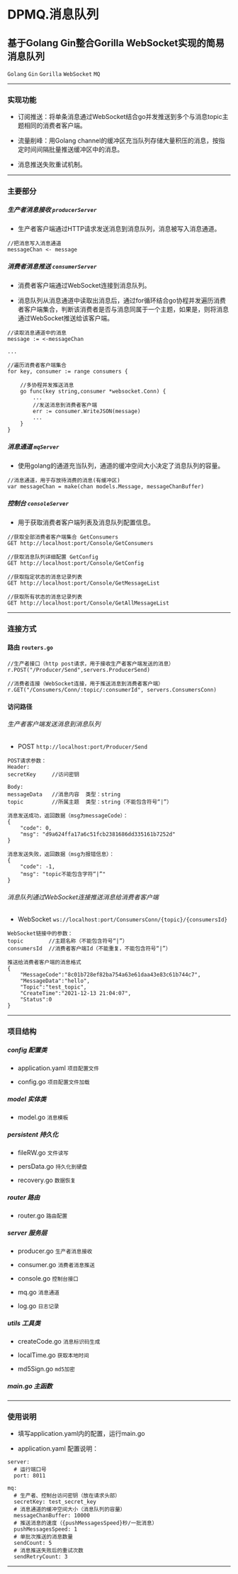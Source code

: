 # DPMQ.消息队列

## 基于Golang Gin整合Gorilla WebSocket实现的简易消息队列

`Golang` `Gin` `Gorilla` `WebSocket` `MQ`

***

### 实现功能

* 订阅推送：将单条消息通过WebSocket结合go并发推送到多个与消息topic主题相同的消费者客户端。

* 流量削峰：用Golang channel的缓冲区充当队列存储大量积压的消息，按指定时间间隔批量推送缓冲区中的消息。

* 消息推送失败重试机制。
***

### 主要部分

##### 生产者消息接收 `producerServer`

* 生产者客户端通过HTTP请求发送消息到消息队列，消息被写入消息通道。

```
//把消息写入消息通道
messageChan <- message
```

##### 消费者消息推送 `consumerServer`

* 消费者客户端通过WebSocket连接到消息队列。

* 消息队列从消息通道中读取出消息后，通过for循环结合go协程并发遍历消费者客户端集合，判断该消费者是否与消息同属于一个主题，如果是，则将消息通过WebSocket推送给该客户端。

```
//读取消息通道中的消息
message := <-messageChan

...

//遍历消费者客户端集合
for key, consumer := range consumers {

	//多协程并发推送消息
	go func(key string,consumer *websocket.Conn) {
	    ...
	    //发送消息到消费者客户端
	    err := consumer.WriteJSON(message)
	    ...
	}
}
```

##### 消息通道 `mqServer`

* 使用golang的通道充当队列，通道的缓冲空间大小决定了消息队列的容量。

```
//消息通道，用于存放待消费的消息(有缓冲区)
var messageChan = make(chan models.Message, messageChanBuffer)
```

##### 控制台 `consoleServer`

* 用于获取消费者客户端列表及消息队列配置信息。

```
//获取全部消费者客户端集合 GetConsumers
GET http://localhost:port/Console/GetConsumers

//获取消息队列详细配置 GetConfig
GET http://localhost:port/Console/GetConfig

//获取指定状态的消息记录列表
GET http://localhost:port/Console/GetMessageList

//获取所有状态的消息记录列表
GET http://localhost:port/Console/GetAllMessageList
```


***

### 连接方式

#### 路由 `routers.go`

```
//生产者接口（http post请求，用于接收生产者客户端发送的消息）
r.POST("/Producer/Send",servers.ProducerSend)

//消费者连接（WebSocket连接，用于推送消息到消费者客户端）
r.GET("/Consumers/Conn/:topic/:consumerId", servers.ConsumersConn)
```

#### 访问路径

###### 生产者客户端发送消息到消息队列

* POST `http://localhost:port/Producer/Send`

```
POST请求参数：
Header:
secretKey     //访问密钥

Body:
messageData   //消息内容  类型：string
topic         //所属主题  类型：string（不能包含符号“|”）
```

```
消息发送成功，返回数据（msg为messageCode）：
{
    "code": 0,
    "msg": "d9a624ffa17a6c51fcb2381686dd335161b7252d"
}

消息发送失败，返回数据（msg为报错信息）：
{
    "code": -1,
    "msg": "topic不能包含字符“|”"
}
```

###### 消息队列通过WebSocket连接推送消息给消费者客户端

* WebSocket `ws://localhost:port/ConsumersConn/{topic}/{consumersId}`

```
WebSocket链接中的参数：
topic        //主题名称（不能包含符号“|”）
consumersId  //消费者客户端Id（不能重复，不能包含符号“|”）
```

```
推送给消费者客户端的消息格式
{
    "MessageCode":"8c01b728ef82ba754a63e61daa43e83c61b744c7",
    "MessageData":"hello",
    "Topic":"test_topic",
    "CreateTime":"2021-12-13 21:04:07",
    "Status":0
}
```

***

### 项目结构

##### config 配置类

* application.yaml `项目配置文件`

* config.go `项目配置文件加载`

##### model 实体类

* model.go `消息模板`

##### persistent 持久化

* fileRW.go `文件读写`

* persData.go `持久化到硬盘`

* recovery.go `数据恢复`

##### router 路由

* router.go `路由配置`

##### server 服务层

* producer.go `生产者消息接收`

* consumer.go `消费者消息推送`

* console.go `控制台接口`

* mq.go `消息通道`

* log.go `日志记录`

##### utils 工具类

* createCode.go `消息标识码生成`

* localTime.go `获取本地时间`

* md5Sign.go `md5加密`

##### main.go 主函数

***

### 使用说明

* 填写application.yaml内的配置，运行main.go

* application.yaml 配置说明：

```
server:
  # 运行端口号
  port: 8011

mq:
  # 生产者、控制台访问密钥（放在请求头部）
  secretKey: test_secret_key
  # 消息通道的缓冲空间大小（消息队列的容量）
  messageChanBuffer: 10000
  # 推送消息的速度（{pushMessagesSpeed}秒/一批消息）
  pushMessagesSpeed: 1
  # 单批次推送的消息数量
  sendCount: 5
  # 消息推送失败后的重试次数
  sendRetryCount: 3
```

***
